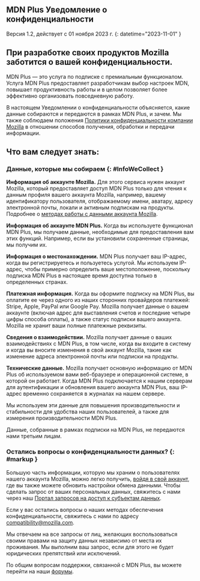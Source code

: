 ## <span class="privacy-header-firefox">MDN Plus</span> <span class="privacy-header-policy">Уведомление о конфиденциальности</span>

Версия 1.2, действует с 01 ноября 2023 г.
{: datetime="2023-11-01" }

## При разработке своих продуктов Mozilla заботится о вашей конфиденциальности.

MDN Plus — это услуга по подписке c премиальным функционалом. Услуга MDN Plus предоставляет разработчикам выбор настроек MDN, повышает продуктивность работы и в целом позволяет более эффективно организовать повседневную работу.

В настоящем Уведомлении о конфиденциальности объясняется, какие данные собираются и передаются в рамках MDN Plus, и зачем. Мы также соблюдаем положения [Политики конфиденциальности компании Mozilla](https://www.mozilla.org/privacy/) в отношении способов получения, обработки и передачи информации.

## Что вам следует знать:

### Данные, которые мы собираем {: #InfoWeCollect }

__Информация об аккаунте Mozilla.__ Для этого сервиса нужен аккаунт Mozilla, который предоставляет доступ MDN Plus только для чтения к данным профиля вашего аккаунта Mozilla, например, вашему идентификатору пользователя, отображаемому имени, аватару, адресу электронной почты, локали и активным подпискам на продукты. Подробнее о [методах работы с данными аккаунта Mozilla](https://www.mozilla.org/privacy/mozilla-accounts).

__Информация об аккаунте MDN Plus.__ Когда вы используете функционал MDN Plus, мы получаем данные, необходимые для предоставления вам этих функций. Например, если вы установили сохраненные страницы, мы получим их.

__Информация о местонахождении.__ MDN Plus получает ваш IP-адрес, когда вы регистрируетесь и пользуетесь услугой. Мы используем IP-адрес, чтобы примерно определить ваше местоположение, поскольку подписка MDN Plus в настоящее время доступна только в определенных странах.

__Платежная информация.__ Когда вы оформите подписку на MDN Plus, вы оплатите ее через одного из наших сторонних провайдеров платежей: Stripe, Apple, PayPal или Google Pay. Mozilla получает данные о вашем аккаунте (включая адрес для выставления счетов и последние четыре цифры способа оплаты), а также статус подписки вашего аккаунта. Mozilla не хранит ваши полные платежные реквизиты.

__Сведения о взаимодействии.__ Mozilla получает данные о ваших взаимодействиях с MDN Plus, в том числе, когда вы входите в систему и когда вы вносите изменения в свой аккаунт Mozilla, такие как изменение адреса электронной почты или подписки на продукты.

__Технические данные.__ Mozilla получает основную информацию от MDN Plus об используемом вами веб-браузере и операционной системе, в которой он работает. Когда MDN Plus подключается к нашим серверам для аутентификации и обновления вашего аккаунта MDN Plus, ваш IP-адрес временно сохраняется в журналах на нашем сервере. 

Мы используем эти данные для повышения производительности и стабильности для удобства наших пользователей, а также для измерения производительности MDN Plus.

Данные, собранные в рамках подписки на MDN Plus, не передаются нами третьим лицам.

### Остались вопросы о конфиденциальности данных? {: #markup }

Большую часть информации, которую мы храним о пользователях нашего аккаунта Mozilla, можно легко получить, [войдя в свой аккаунт](https://accounts.firefox.com/signin), где вы также можете обновить настройки обмена данными. Чтобы сделать запрос от ваших персональных данных, свяжитесь с нами через наш [Портал запросов на доступ к субъектам данных](https://privacyportal.onetrust.com/webform/1350748f-7139-405c-8188-22740b3b5587/4ba08202-2ede-4934-a89e-f0b0870f95f0).

Если у вас остались вопросы о наших методах обеспечения конфиденциальности, свяжитесь с нами по адресу compatibility@mozilla.com.

Мы отвечаем на все запросы от лиц, желающих воспользоваться своими правами на защиту данных независимо от места их проживания. Мы выполним ваш запрос, если для этого не будет юридических препятствий или исключений.

По общим вопросам поддержки, связанной с MDN Plus, вы можете перейти на наши [форумы](https://support.mozilla.org/).
